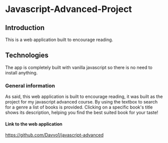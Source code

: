 # Javascript-Advanced-Project

## Introduction

This is a web application built to encourage reading.

## Technologies 

The app is completely built with vanilla javascript so there is no need to install anything.

### General information 

As said, this web application is built to encourage reading, it was built as the project for my javascript advanced course. By using the textbox to search for a genre a list of books is provided. Clicking on a specific book's title shows its description, helping you find the best suited book for your taste!

#### Link to the web application

https://github.com/Davvo1/javascript-advanced
